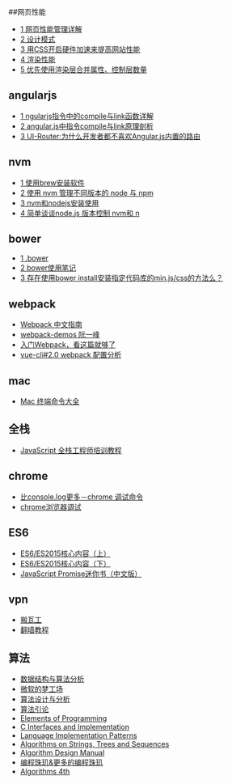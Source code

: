 ##网页性能

- [1 网页性能管理详解](http://www.ruanyifeng.com/blog/2015/09/web-page-performance-in-depth.html)
- [2 设计模式](http://www.alloyteam.com/2012/10/common-javascript-design-patterns/)
- [3 用CSS开启硬件加速来提高网站性能](http://www.aseoe.com/show-11-144-1.html)
- [4 渲染性能](https://developers.google.com/web/fundamentals/performance/rendering/?hl=zh-cn)
- [5 优先使用渲染层合并属性、控制层数量](https://developers.google.com/web/fundamentals/performance/rendering/stick-to-compositor-only-properties-and-manage-layer-count?hl=zh-cn)



## angularjs

- [1 ngularjs指令中的compile与link函数详解](http://www.jb51.net/article/58229.htm)
- [2 angular.js中指令compile与link原理剖析](http://www.bubuko.com/infodetail-694161.html)
- [3 UI-Router:为什么开发者都不喜欢Angular.js内置的路由](http://www.jianshu.com/p/35c0acdea86c)

## nvm

- [1 使用brew安装软件](http://www.cnblogs.com/TankXiao/p/3247113.html)
- [2 使用 nvm 管理不同版本的 node 与 npm](http://www.tuicool.com/articles/Vzquy2)
- [3 nvm和nodejs安装使用](http://www.kancloud.cn/summer/nodejs-install/71975)
- [4 简单谈谈node.js 版本控制 nvm和 n](http://www.jb51.net/article/73424.htm)

## bower

- [1 .bower](https://bower.io/docs/config/)
- [2 bower使用笔记](http://www.jianshu.com/p/7c9be077bc82)
- [3 存在使用bower install安装指定代码库的min.js/css的方法么？](https://segmentfault.com/q/1010000000494228)

## webpack

- [Webpack 中文指南](http://zhaoda.net/webpack-handbook/index.html)
- [webpack-demos 阮一峰](https://github.com/ruanyf/webpack-demos)
- [入门Webpack，看这篇就够了](http://www.jianshu.com/p/42e11515c10f#)
- [vue-cli#2.0 webpack 配置分析](https://gold.xitu.io/post/584e48b2ac502e006c74a120?utm_source=gold_browser_extension)

## mac

- [Mac 终端命令大全](http://www.jianshu.com/p/3291de46f3ff)

## 全栈

- [JavaScript 全栈工程师培训教程](http://www.ruanyifeng.com/blog/2016/11/javascript.html)

## chrome

- [比console.log更多－chrome 调试命令](http://www.jianshu.com/p/a894f7f8d27d)
- [chrome浏览器调试](http://www.jianshu.com/p/b25c5b88baf5)

## ES6

- [ES6/ES2015核心内容（上）](https://segmentfault.com/a/1190000004365693#articleHeader0)
- [ES6/ES2015核心内容（下）](https://segmentfault.com/a/1190000004368132)
- [JavaScript Promise迷你书（中文版）](http://liubin.org/promises-book/#_)

## vpn

- [搬瓦工](http://banwagong.cn/)
- [翻墙教程](https://segmentfault.com/a/1190000007467687)

## 算法
- [数据结构与算法分析]()
- [微软的梦工场]()
- [算法设计与分析]()
- [算法引论]()
- [Elements of Programming]()
- [C Interfaces and Implementation]()
- [Language Implementation Patterns]()
- [Algorithms on Strings, Trees and Sequences]()
- [Algorithm Design Manual]()
- [编程珠玑&更多的编程珠玑]()
- [Algorithms 4th]()
